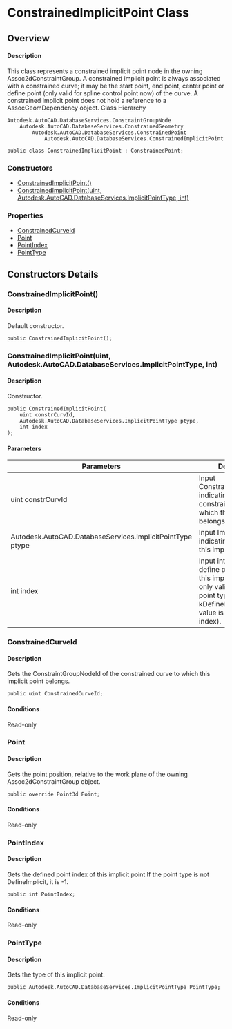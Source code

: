 # ConstrainedImplicitPoint Class

## Overview

#### Description
This class represents a constrained implicit point node in the owning Assoc2dConstraintGroup. 
A constrained implicit point is always associated with a constrained curve; it may be the start point, end point, center point or define point (only valid for spline control point now) of the curve. 
A constrained implicit point does not hold a reference to a AssocGeomDependency object.
Class Hierarchy
```text
Autodesk.AutoCAD.DatabaseServices.ConstraintGroupNode
    Autodesk.AutoCAD.DatabaseServices.ConstrainedGeometry
        Autodesk.AutoCAD.DatabaseServices.ConstrainedPoint
            Autodesk.AutoCAD.DatabaseServices.ConstrainedImplicitPoint
```

```text
public class ConstrainedImplicitPoint : ConstrainedPoint;
```

### Constructors

- [ConstrainedImplicitPoint()](#constrainedimplicitpoint())
- [ConstrainedImplicitPoint(uint, Autodesk.AutoCAD.DatabaseServices.ImplicitPointType, int)](#constrainedimplicitpoint(uint,-autodesk.autocad.databaseservices.implicitpointtype,-int))

### Properties

- [ConstrainedCurveId](#constrainedcurveid)
- [Point](#point)
- [PointIndex](#pointindex)
- [PointType](#pointtype)


## Constructors Details

### ConstrainedImplicitPoint()

#### Description
Default constructor.
```text
public ConstrainedImplicitPoint();
```

### ConstrainedImplicitPoint(uint, Autodesk.AutoCAD.DatabaseServices.ImplicitPointType, int)

#### Description
Constructor.
```text
public ConstrainedImplicitPoint(
    uint constrCurvId, 
    Autodesk.AutoCAD.DatabaseServices.ImplicitPointType ptype, 
    int index
);
```

#### Parameters
| Parameters | Description |
| --- | --- |
| uint constrCurvId | Input ConstraintGroupNodeId indicating the constrained curve to which this implicit point belongs. |
| Autodesk.AutoCAD.DatabaseServices.ImplicitPointType ptype | Input ImplicitPointType indicating the type of this implicit point. |
| int index | Input int indicating the define point index of this implicit point. It is only valid when the point type is kDefineImplicit. Default value is -1 (invalid index). |

### ConstrainedCurveId

#### Description
Gets the ConstraintGroupNodeId of the constrained curve to which this implicit point belongs.
```text
public uint ConstrainedCurveId;
```

#### Conditions
Read-only
### Point

#### Description
Gets the point position, relative to the work plane of the owning Assoc2dConstraintGroup object.
```text
public override Point3d Point;
```

#### Conditions
Read-only
### PointIndex

#### Description
Gets the defined point index of this implicit point 
If the point type is not DefineImplicit, it is -1.
```text
public int PointIndex;
```

#### Conditions
Read-only
### PointType

#### Description
Gets the type of this implicit point.
```text
public Autodesk.AutoCAD.DatabaseServices.ImplicitPointType PointType;
```

#### Conditions
Read-only